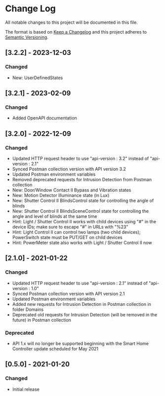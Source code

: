 
# Change Log
All notable changes to this project will be documented in this file.

The format is based on [Keep a Changelog](http://keepachangelog.com/)
and this project adheres to [Semantic Versioning](http://semver.org/).

## [3.2.2] - 2023-12-03
### Changed
- New: UserDefinedStates

## [3.2.1] - 2023-02-09
### Changed
- Added OpenAPI documentation

## [3.2.0] - 2022-12-09
### Changed
- Updated HTTP request header to use "api-version : 3.2" instead of "api-version : 2.1"
- Synced Postman collection version with API version 3.2
- Updated Postman environment variables
- Removed deprecated requests for Intrusion Detection from Postman collection
- New: Door/Window Contact II Bypass and Vibration states
- New: Motion Detector Illuminance state (in Lux)
- New: Shutter Control II BlindsControl state for controlling the angle of blinds
- New: Shutter Control II BlindsSceneControl state for controlling the angle and level of blinds at the same time
- Hint: Light / Shutter Control II works with child devices using "#" in the device IDs; make sure to escape "#" in URLs with "%23"
- Hint: Light Control II can control two lamps (two child devices); PowerSwitch state must be PUT/GET on child devices
- Hint: PowerMeter state also works with Light / Shutter Control II now

## [2.1.0] - 2021-01-22
### Changed
- Updated HTTP request header to use "api-version : 2.1" instead of "api-version : 1.0"
- Synced Postman collection version with API version 2.1
- Updated Postman environment variables
- Added new requests for Intrusion Detection in Postman collection in folder Domains
- Deprecated old requests for Intrusion Detection (will be removed in the future) in Postman collection

### Deprecated
- API 1.x will no longer be supported beginning with the Smart Home Controller update scheduled for May 2021

## [0.5.0] - 2021-01-20
### Changed
- Initial release
